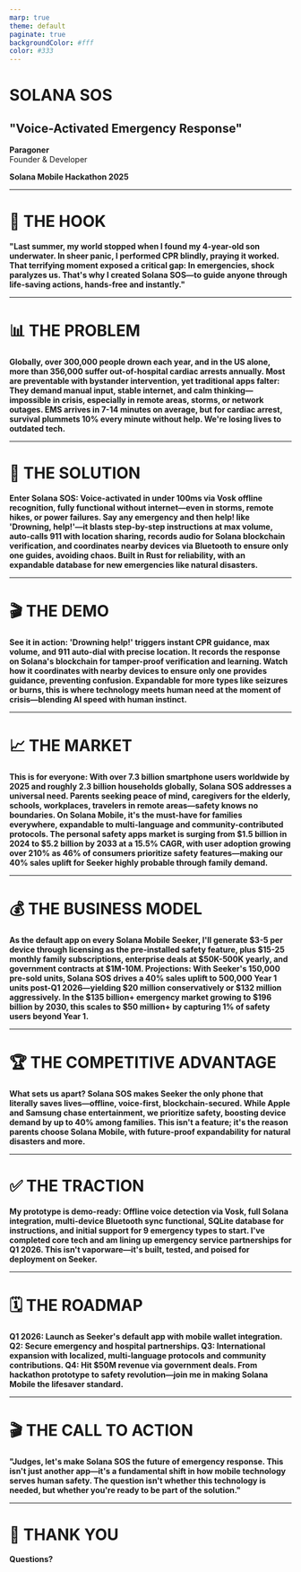 ```yaml
---
marp: true
theme: default
paginate: true
backgroundColor: #fff
color: #333
---
```


# SOLANA SOS
## "Voice-Activated Emergency Response"

**Paragoner**  
Founder & Developer

**Solana Mobile Hackathon 2025**

---

# 🚨 THE HOOK

**"Last summer, my world stopped when I found my 4-year-old son underwater. In sheer panic, I performed CPR blindly, praying it worked. That terrifying moment exposed a critical gap: In emergencies, shock paralyzes us. That's why I created Solana SOS—to guide anyone through life-saving actions, hands-free and instantly."**

---

# 📊 THE PROBLEM

**Globally, over 300,000 people drown each year, and in the US alone, more than 356,000 suffer out-of-hospital cardiac arrests annually. Most are preventable with bystander intervention, yet traditional apps falter: They demand manual input, stable internet, and calm thinking—impossible in crisis, especially in remote areas, storms, or network outages. EMS arrives in 7-14 minutes on average, but for cardiac arrest, survival plummets 10% every minute without help. We're losing lives to outdated tech.**

---

# 🎯 THE SOLUTION

**Enter Solana SOS: Voice-activated in under 100ms via Vosk offline recognition, fully functional without internet—even in storms, remote hikes, or power failures. Say any emergency and then help! like 'Drowning, help!'—it blasts step-by-step instructions at max volume, auto-calls 911 with location sharing, records audio for Solana blockchain verification, and coordinates nearby devices via Bluetooth to ensure only one guides, avoiding chaos. Built in Rust for reliability, with an expandable database for new emergencies like natural disasters.**

---

# 🎬 THE DEMO

**See it in action: 'Drowning help!' triggers instant CPR guidance, max volume, and 911 auto-dial with precise location. It records the response on Solana's blockchain for tamper-proof verification and learning. Watch how it coordinates with nearby devices to ensure only one provides guidance, preventing confusion. Expandable for more types like seizures or burns, this is where technology meets human need at the moment of crisis—blending AI speed with human instinct.**

---

# 📈 THE MARKET

**This is for everyone: With over 7.3 billion smartphone users worldwide by 2025 and roughly 2.3 billion households globally, Solana SOS addresses a universal need. Parents seeking peace of mind, caregivers for the elderly, schools, workplaces, travelers in remote areas—safety knows no boundaries. On Solana Mobile, it's the must-have for families everywhere, expandable to multi-language and community-contributed protocols. The personal safety apps market is surging from $1.5 billion in 2024 to $5.2 billion by 2033 at a 15.5% CAGR, with user adoption growing over 210% as 46% of consumers prioritize safety features—making our 40% sales uplift for Seeker highly probable through family demand.**

---

# 💰 THE BUSINESS MODEL

**As the default app on every Solana Mobile Seeker, I'll generate $3-5 per device through licensing as the pre-installed safety feature, plus $15-25 monthly family subscriptions, enterprise deals at $50K-500K yearly, and government contracts at $1M-10M. Projections: With Seeker's 150,000 pre-sold units, Solana SOS drives a 40% sales uplift to 500,000 Year 1 units post-Q1 2026—yielding $20 million conservatively or $132 million aggressively. In the $135 billion+ emergency market growing to $196 billion by 2030, this scales to $50 million+ by capturing 1% of safety users beyond Year 1.**

---

# 🏆 THE COMPETITIVE ADVANTAGE

**What sets us apart? Solana SOS makes Seeker the only phone that literally saves lives—offline, voice-first, blockchain-secured. While Apple and Samsung chase entertainment, we prioritize safety, boosting device demand by up to 40% among families. This isn't a feature; it's the reason parents choose Solana Mobile, with future-proof expandability for natural disasters and more.**

---

# ✅ THE TRACTION

**My prototype is demo-ready: Offline voice detection via Vosk, full Solana integration, multi-device Bluetooth sync functional, SQLite database for instructions, and initial support for 9 emergency types to start. I've completed core tech and am lining up emergency service partnerships for Q1 2026. This isn't vaporware—it's built, tested, and poised for deployment on Seeker.**

---

# 🗓️ THE ROADMAP

**Q1 2026: Launch as Seeker's default app with mobile wallet integration. Q2: Secure emergency and hospital partnerships. Q3: International expansion with localized, multi-language protocols and community contributions. Q4: Hit $50M revenue via government deals. From hackathon prototype to safety revolution—join me in making Solana Mobile the lifesaver standard.**

---

# 🎬 THE CALL TO ACTION

**"Judges, let's make Solana SOS the future of emergency response. This isn't just another app—it's a fundamental shift in how mobile technology serves human safety. The question isn't whether this technology is needed, but whether you're ready to be part of the solution."**

---

# 🙏 THANK YOU

**Questions?** 